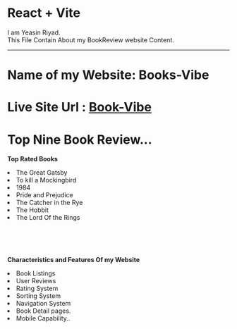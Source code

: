 # React + Vite



<!-- Hi.This my Readme.md File -->

<!-- This File Contain My About my BookReview website Information.. -->

I am Yeasin Riyad. <br> This File Contain About my BookReview website Content.
<hr>

# Name of my Website: Books-Vibe
# Live Site Url : <a href="https://b9a8-book-vibe-yeasin-riyad.vercel.app/">Book-Vibe</a>

# Top Nine Book Review...

__Top Rated Books__
<li>The Great Gatsby
<li>To kill a Mockingbird
<li>1984
<li>Pride and Prejudice
<li>The Catcher in the Rye
<li>The Hobbit
<li>The Lord Of the Rings

<br><br> <br>


__Characteristics and Features Of my Website__
<li>Book Listings
<li>User Reviews
<li>Rating System
<li>Sorting System
<li>Navigation System
<li>Book Detail pages.
<li>Mobile Capability..